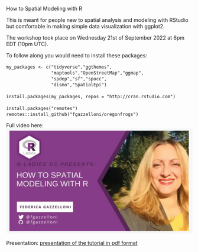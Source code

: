 How to Spatial Modeling with R

This is meant for people new to spatial analysis and modeling with RStudio but comfortable in making simple data visualization with ggplot2.

The workshop took place on Wednesday 21st of September 2022 at 6pm EDT (10pm UTC).

To follow along you would need to install these packages:

```{r}
my_packages <- c("tidyverse","ggthemes",
                 "maptools","OpenStreetMap","ggmap",
                 "spdep","sf","spocc",
                 "dismo","SpatialEpi")

install.packages(my_packages, repos = "http://cran.rstudio.com")

install.packages("remotes")
remotes::install_github("fgazzelloni/oregonfrogs")
```

Full video here: [![Full video here](images/canvas.png)](https://youtu.be/oYRnA-8ncPU)

Presentation: [presentation of the tutorial in pdf format](presentation.pdf)
